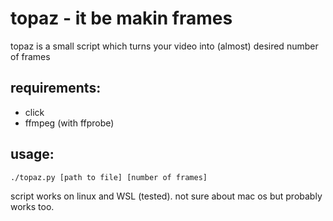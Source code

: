 # topaz - it be makin frames

topaz is a small script which turns your video into (almost) desired number of frames



## requirements:
* click
* ffmpeg (with ffprobe)



## usage:

```./topaz.py [path to file] [number of frames] ```

script works on linux and WSL (tested). not sure about mac os but probably works too.